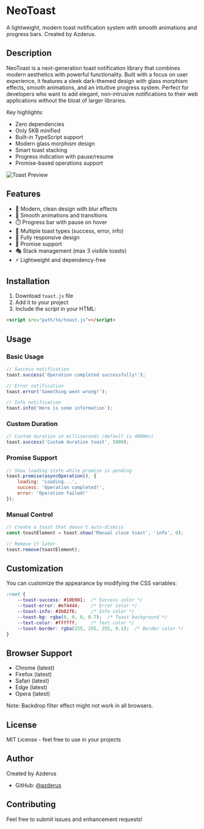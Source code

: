 # NeoToast

A lightweight, modern toast notification system with smooth animations and progress bars. Created by Azderus.

## Description

NeoToast is a next-generation toast notification library that combines modern aesthetics with powerful functionality. Built with a focus on user experience, it features a sleek dark-themed design with glass morphism effects, smooth animations, and an intuitive progress system. Perfect for developers who want to add elegant, non-intrusive notifications to their web applications without the bloat of larger libraries.

Key highlights:
- Zero dependencies
- Only 5KB minified
- Built-in TypeScript support
- Modern glass morphism design
- Smart toast stacking
- Progress indication with pause/resume
- Promise-based operations support

![Toast Preview](preview.gif)

## Features

- 🎨 Modern, clean design with blur effects
- 🚀 Smooth animations and transitions
- ⏱️ Progress bar with pause on hover
- 🎯 Multiple toast types (success, error, info)
- 📱 Fully responsive design
- 🔄 Promise support
- 🎭 Stack management (max 3 visible toasts)
- ⚡ Lightweight and dependency-free

## Installation

1. Download `toast.js` file
2. Add it to your project
3. Include the script in your HTML:

```html
<script src="path/to/toast.js"></script>
```

## Usage

### Basic Usage

```javascript
// Success notification
toast.success('Operation completed successfully!');

// Error notification
toast.error('Something went wrong!');

// Info notification
toast.info('Here is some information');
```

### Custom Duration

```javascript
// Custom duration in milliseconds (default is 4000ms)
toast.success('Custom duration toast', 5000);
```

### Promise Support

```javascript
// Show loading state while promise is pending
toast.promise(asyncOperation(), {
    loading: 'Loading...',
    success: 'Operation completed!',
    error: 'Operation failed!'
});
```

### Manual Control

```javascript
// Create a toast that doesn't auto-dismiss
const toastElement = toast.show('Manual close toast', 'info', 0);

// Remove it later
toast.remove(toastElement);
```

## Customization

You can customize the appearance by modifying the CSS variables:

```css
:root {
    --toast-success: #10b981;  /* Success color */
    --toast-error: #ef4444;    /* Error color */
    --toast-info: #3b82f6;     /* Info color */
    --toast-bg: rgba(0, 0, 0, 0.7);  /* Toast background */
    --text-color: #ffffff;     /* Text color */
    --toast-border: rgba(255, 255, 255, 0.1);  /* Border color */
}
```

## Browser Support

- Chrome (latest)
- Firefox (latest)
- Safari (latest)
- Edge (latest)
- Opera (latest)

Note: Backdrop filter effect might not work in all browsers.

## License

MIT License - feel free to use in your projects

## Author

Created by Azderus
- GitHub: [@azderus](https://github.com/azderus)

## Contributing

Feel free to submit issues and enhancement requests! 
